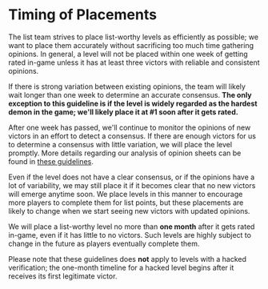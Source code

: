 <div class='panel fade js-scroll-anim' data-anim='fade'>

# Timing of Placements

The list team strives to place list-worthy levels as efficiently as possible; we want to place them accurately without sacrificing too much time gathering opinions. In general, a level will not be placed within one week of getting rated in-game unless it has at least three victors with reliable and consistent opinions. 

If there is strong variation between existing opinions, the team will likely wait longer than one week to determine an accurate consensus. **The only exception to this guideline is if the level is widely regarded as the hardest demon in the game; we'll likely place it at #1 soon after it gets rated.**

After one week has passed, we'll continue to monitor the opinions of new victors in an effort to detect a consensus. If there are enough victors for us to determine a consensus with little variation, we will place the level promptly. More details regarding our analysis of opinion sheets can be found in [these guidelines](/guidelines/listopinions/#analysis).

Even if the level does not have a clear consensus, or if the opinions have a lot of variability, we may still place it if it becomes clear that no new victors will emerge anytime soon. We place levels in this manner to encourage more players to complete them for list points, but these placements are likely to change when we start seeing new victors with updated opinions. 

We will place a list-worthy level no more than **one month** after it gets rated in-game, even if it has little to no victors. Such levels are highly subject to change in the future as players eventually complete them. 

Please note that these guidelines does __not__ apply to levels with a hacked verification; the one-month timeline for a hacked level begins after it receives its first legitimate victor.

</div>
